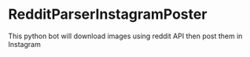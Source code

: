 # RedditParserInstagramPoster
This python bot will download images using reddit API then post them in Instagram
